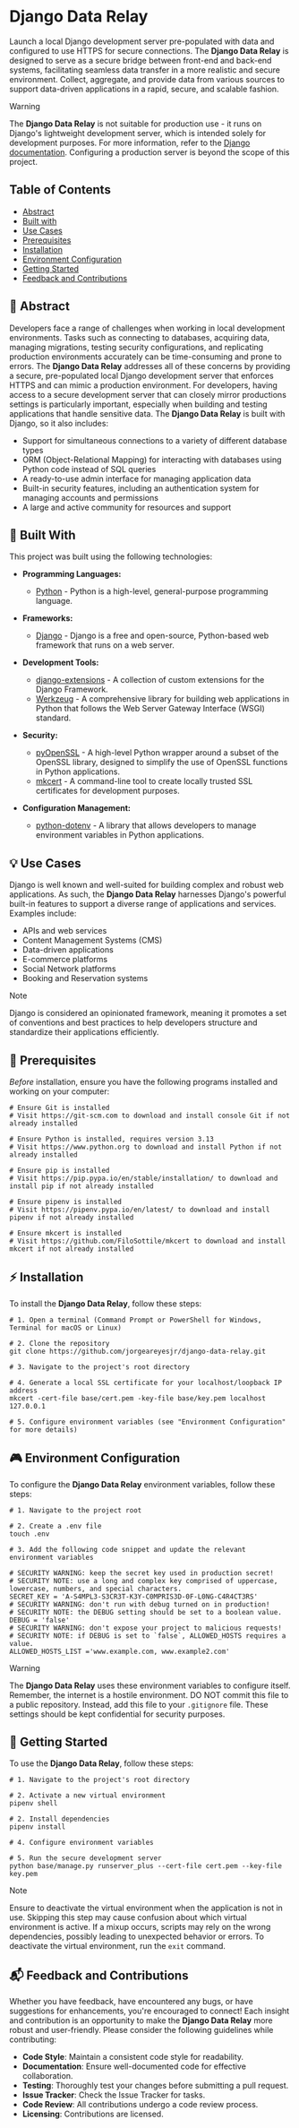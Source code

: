 # Django Data Relay

Launch a local Django development server pre-populated with data and configured to use HTTPS for secure connections. The **Django Data Relay** is designed to serve as a secure bridge between front-end and back-end systems, facilitating seamless data transfer in a more realistic and secure environment. Collect, aggregate, and provide data from various sources to support data-driven applications in a rapid, secure, and scalable fashion.

> [!WARNING]
> The **Django Data Relay** is not suitable for production use - it runs on Django's lightweight development server, which is intended solely for development purposes. For more information, refer to the [Django documentation](https://docs.djangoproject.com/en/5.1/ref/django-admin/#runserver). Configuring a production server is beyond the scope of this project.

## Table of Contents
- [Abstract](#-abstract)
- [Built with](#-built-with)
- [Use Cases](#-use-cases)
- [Prerequisites](#-prerequisites)
- [Installation](#-installation)
- [Environment Configuration](#-environment-configuration)
- [Getting Started](#-getting-started)
- [Feedback and Contributions](#-feedback-and-contributions)

## 🌱 Abstract

Developers face a range of challenges when working in local development environments. Tasks such as connecting to databases, acquiring data, managing migrations, testing security configurations, and replicating production environments accurately can be time-consuming and prone to errors. The **Django Data Relay** addresses all of these concerns by providing a secure, pre-populated local Django development server that enforces HTTPS and can mimic a production environment. For developers, having access to a secure development server that can closely mirror productions settings is particularly important, especially when building and testing applications that handle sensitive data. The **Django Data Relay** is built with Django, so it also includes:

- Support for simultaneous connections to a variety of different database types
- ORM (Object-Relational Mapping) for interacting with databases using Python code instead of SQL queries
- A ready-to-use admin interface for managing application data
- Built-in security features, including an authentication system for managing accounts and permissions
- A large and active community for resources and support

## 🔨 Built With

This project was built using the following technologies:

- **Programming Languages:**
    - [Python](https://www.python.org/) - Python is a high-level, general-purpose programming language.

- **Frameworks:**
    - [Django](https://www.djangoproject.com/) - Django is a free and open-source, Python-based web framework that runs on a web server.

- **Development Tools:**
    - [django-extensions](https://pypi.org/project/django-extensions/) - A collection of custom extensions for the Django Framework.
    - [Werkzeug](https://pypi.org/project/Werkzeug/) - A comprehensive library for building web applications in Python that follows the Web Server Gateway Interface (WSGI) standard.

- **Security:**
    - [pyOpenSSL](https://pypi.org/project/pyOpenSSL/) - A high-level Python wrapper around a subset of the OpenSSL library, designed to simplify the use of OpenSSL functions in Python applications.
    - [mkcert](https://github.com/FiloSottile/mkcert) - A command-line tool to create locally trusted SSL certificates for development purposes.

- **Configuration Management:**
    - [python-dotenv](https://pypi.org/project/python-dotenv/) - A library that allows developers to manage environment variables in Python applications.

## 💡 Use Cases

Django is well known and well-suited for building complex and robust web applications. As such, the **Django Data Relay** harnesses Django's powerful built-in features to support a diverse range of applications and services. Examples include:

- APIs and web services
- Content Management Systems (CMS)
- Data-driven applications
- E-commerce platforms
- Social Network platforms
- Booking and Reservation systems

> [!NOTE]
> Django is considered an opinionated framework, meaning it promotes a set of conventions and best practices to help developers structure and standardize their applications efficiently.

## 🔧 Prerequisites

*Before* installation, ensure you have the following programs installed and working on your computer:

```shell
# Ensure Git is installed
# Visit https://git-scm.com to download and install console Git if not already installed

# Ensure Python is installed, requires version 3.13
# Visit https://www.python.org to download and install Python if not already installed

# Ensure pip is installed
# Visit https://pip.pypa.io/en/stable/installation/ to download and install pip if not already installed

# Ensure pipenv is installed
# Visit https://pipenv.pypa.io/en/latest/ to download and install pipenv if not already installed

# Ensure mkcert is installed
# Visit https://github.com/FiloSottile/mkcert to download and install mkcert if not already installed
```

## ⚡ Installation

To install the **Django Data Relay**, follow these steps:

```shell
# 1. Open a terminal (Command Prompt or PowerShell for Windows, Terminal for macOS or Linux)

# 2. Clone the repository
git clone https://github.com/jorgeareyesjr/django-data-relay.git

# 3. Navigate to the project's root directory

# 4. Generate a local SSL certificate for your localhost/loopback IP address
mkcert -cert-file base/cert.pem -key-file base/key.pem localhost 127.0.0.1

# 5. Configure environment variables (see "Environment Configuration" for more details)
```

## 🎮 Environment Configuration

To configure the **Django Data Relay** environment variables, follow these steps:

```shell
# 1. Navigate to the project root

# 2. Create a .env file
touch .env

# 3. Add the following code snippet and update the relevant environment variables

# SECURITY WARNING: keep the secret key used in production secret!
# SECURITY NOTE: use a long and complex key comprised of uppercase, lowercase, numbers, and special characters.
SECRET_KEY = 'A-S4MPL3-S3CR3T-K3Y-C0MPRIS3D-0F-L0NG-C4R4CT3RS'
# SECURITY WARNING: don't run with debug turned on in production!
# SECURITY NOTE: the DEBUG setting should be set to a boolean value.
DEBUG = 'false'
# SECURITY WARNING: don't expose your project to malicious requests!
# SECURITY NOTE: if DEBUG is set to `false`, ALLOWED_HOSTS requires a value.
ALLOWED_HOSTS_LIST ='www.example.com, www.example2.com'
```

> [!WARNING]
> The **Django Data Relay** uses these environment variables to configure itself. Remember, the internet is a hostile environment. DO NOT commit this file to a public repository. Instead, add this file to your `.gitignore` file. These settings should be kept confidential for security purposes.

## 🚀 Getting Started

To use the **Django Data Relay**, follow these steps:

```shell
# 1. Navigate to the project's root directory

# 2. Activate a new virtual environment
pipenv shell

# 2. Install dependencies
pipenv install

# 4. Configure environment variables

# 5. Run the secure development server
python base/manage.py runserver_plus --cert-file cert.pem --key-file key.pem
```

> [!Note]
> Ensure to deactivate the virtual environment when the application is not in use. Skipping this step may cause confusion about which virtual environment is active. If a mixup occurs, scripts may rely on the wrong dependencies, possibly leading to unexpected behavior or errors. To deactivate the virtual environment, run the `exit` command.

## 📬 Feedback and Contributions

Whether you have feedback, have encountered any bugs, or have suggestions for enhancements, you're encouraged to connect! Each insight and contribution is an opportunity to make the **Django Data Relay** more robust and user-friendly. Please consider the following guidelines while contributing:

- **Code Style**: Maintain a consistent code style for readability.
- **Documentation**: Ensure well-documented code for effective collaboration.
- **Testing**: Thoroughly test your changes before submitting a pull request.
- **Issue Tracker**: Check the Issue Tracker for tasks.
- **Code Review**: All contributions undergo a code review process.
- **Licensing**: Contributions are licensed.
